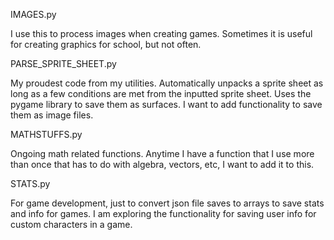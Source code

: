 IMAGES.py

I use this to process images when creating games. Sometimes it is useful for creating graphics for school, but not often.

PARSE_SPRITE_SHEET.py

My proudest code from my utilities. Automatically unpacks a sprite sheet as long as a few conditions are met from the inputted sprite sheet. Uses the pygame library to save them as surfaces.
I want to add functionality to save them as image files.

MATHSTUFFS.py

Ongoing math related functions. Anytime I have a function that I use more than once that has to do with algebra, vectors, etc, I want to add it to this.

STATS.py

For game development, just to convert json file saves to arrays to save stats and info for games. I am exploring the functionality for saving user info for custom characters in a game.
